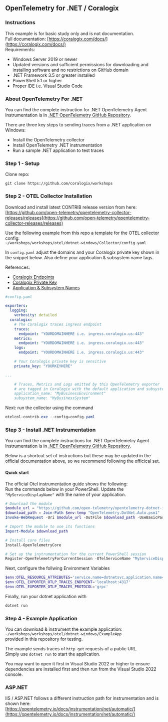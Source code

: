 ## OpenTelemetry for .NET / Coralogix

### Instructions

This example is for basic study only and is not documentation.    
Full documentation: [https://coralogix.com/docs/](https://coralogix.com/docs/)  
Requirements:  
- Windows Server 2019 or newer    
- Updated versions and sufficient permissions for downloading and installing software and no restrictions on GitHub domain    
- .NET Framework 3.5 or greater installed   
- PowerShell 5.1 or higher  
- Proper IDE i.e. Visual Studio Code 

### About OpenTelemetry For .NET  
  
You can find the complete instruction for .NET OpenTelemetry Agent Instrumentation is in [.NET OpenTelemetry GitHub Repository](https://github.com/open-telemetry/opentelemetry-dotnet-instrumentation). 

There are three key steps to sending traces from a .NET application on Windows:  
- Install the OpenTelemetry collector  
- Install OpenTelemetry .NET instrumentation  
- Run a sample .NET application to test traces  
  
### Step 1 - Setup  
Clone repo:
```
git clone https://github.com/coralogix/workshops
```  
  
### Step 2 - OTEL Collector Installation    
Download and install latest CONTRIB release version from here:  
[https://github.com/open-telemetry/opentelemetry-collector-releases/releases](https://github.com/open-telemetry/opentelemetry-collector-releases/releases)  

Use the following example from this repo a template for the OTEL collector config:  
`~/workshops/workshops/otel/dotnet-windows/Collector/config.yaml`  

In `config.yaml` adjust the domains and your Coralogix private key shown in the snippet below. Also define your application & subsystem name tags.

References:  
- [Coralogix Endpoints](https://coralogix.com/docs/coralogix-endpoints/)  
- [Coralogix Private Key](https://coralogix.com/docs/private-key/)  
- [Application & Subsystem Names](https://coralogix.com/docs/application-and-subsystem-names/)


```yaml
#config.yaml

exporters:
  logging:
    verbosity: detailed
  coralogix:
    # The Coralogix traces ingress endpoint
    traces:
      endpoint: "YOURDOMAINHERE i.e. ingress.coralogix.us:443"
    metrics:
      endpoint: "YOURDOMAINHERE i.e. ingress.coralogix.us:443"
    logs:
      endpoint: "YOURDOMAINHERE i.e. ingress.coralogix.us:443"

    # Your Coralogix private key is sensitive
    private_key: "YOURKEYHERE"

...

    # Traces, Metrics and Logs emitted by this OpenTelemetry exporter 
    # are tagged in Coralogix with the default application and subsystem constants.
    application_name: "MyBusinessEnvironment"
    subsystem_name: "MyBusinessSystem"
```

Next: run the collector using the command

```powershell
otelcol-contrib.exe --config=config.yaml
```

### Step 3 - Install .NET Instrumentation

You can find the complete instructions for .NET OpenTelemetry Agent Instrumentation is in [.NET OpenTelemetry GitHub Repository](https://github.com/open-telemetry/opentelemetry-dotnet-instrumentation).  

Below is a shortcut set of instructions but these may be updated in the official documentation above, so we recommend following the officical set.  

#### Quick start

The official Otel instrumentation guide shows the following:  
Run the commands below in your PowerShell. Update the `"MyServiceDisplayName"` with the name of your application.  

```powershell
# Download the module
$module_url = "https://github.com/open-telemetry/opentelemetry-dotnet-instrumentation/releases/latest/download/OpenTelemetry.DotNet.Auto.psm1"
$download_path = Join-Path $env:temp "OpenTelemetry.DotNet.Auto.psm1"
Invoke-WebRequest -Uri $module_url -OutFile $download_path -UseBasicParsing

# Import the module to use its functions
Import-Module $download_path

# Install core files
Install-OpenTelemetryCore

# Set up the instrumentation for the current PowerShell session
Register-OpenTelemetryForCurrentSession -OTelServiceName "MyServiceDisplayName"
```

Next, configure the follwing Environment Variables

```powershell
$env:OTEL_RESOURCE_ATTRIBUTES='service.name=dotnetsvc,application.name=dotnetapp cx.application.name=dotnetappcx,cx.subsystem.name=dotnetsubcx'
$env:OTEL_EXPORTER_OTLP_TRACES_ENDPOINT='localhost:4317'
$env:OTEL_EXPORTER_OTLP_TRACES_PROTOCOL='grpc'
```

Finally, run your dotnet application with

```powershell
dotnet run
```

### Step 4 - Example Application

You can download & instrument the example application:  
`~/workshops/workshops/otel/dotnet-windows/ExampleApp`  
provided in this repository for testing.  

The example sends traces of `http get` requests of a public URL.   
Simply use `dotnet run` to start the application.  

You may want to open it first in Visual Studio 2022 or higher to ensure dependencies are installed first and then run from the Visual Studio 2022 console.

### ASP.NET

IIS / ASP.NET follows a different instruction path for instrumentation and is shown here:  
[https://opentelemetry.io/docs/instrumentation/net/automatic/](https://opentelemetry.io/docs/instrumentation/net/automatic/)
